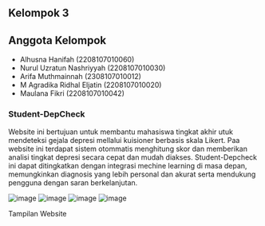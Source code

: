 ## Kelompok 3

## Anggota Kelompok
- Alhusna Hanifah (2208107010060)
- Nurul Uzratun Nashriyyah (2208107010030)
- Arifa Muthmainnah (2308107010012)
- M Agradika Ridhal Eljatin (2208107010020)
- Maulana Fikri (2208107010042)

### Student-DepCheck
Website ini bertujuan untuk membantu mahasiswa tingkat akhir utuk mendeteksi gejala depresi mellalui kuisioner berbasis skala Likert. Paa website ini terdapat sistem otommatis menghitung skor dan memberikan analisi tingkat depresi secara cepat dan mudah diakses. Student-Depcheck ini dapat ditingkatkan dengan integrasi mechine learning di masa depan, memungkinkan diagnosis yang lebih personal dan akurat serta mendukung pengguna dengan saran berkelanjutan.


![image](https://github.com/user-attachments/assets/4cfc8a90-2953-43f6-bc1e-25af7173190d)
![image](https://github.com/user-attachments/assets/4774b7a0-b0f5-41b0-a07a-e3abac1d86ff)
![image](https://github.com/user-attachments/assets/a40302a7-aaaa-4e30-a283-c3482ca522ff)
![image](https://github.com/user-attachments/assets/2434d169-c826-45a9-b803-b4cdf36e2cea)

Tampilan Website
